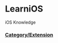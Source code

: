 # LearniOS
iOS Knowledge

### [Category/Extension](https://github.com/fengzhihao123/LearniOS/blob/master/Basic/CategoryWithExtensions.md)
